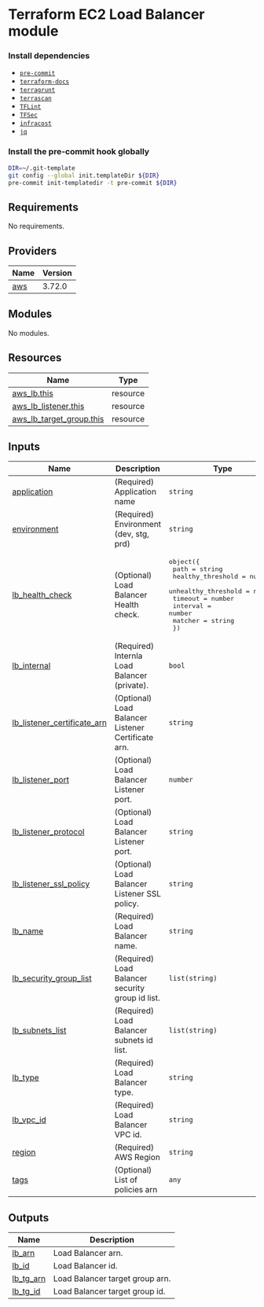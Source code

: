 # Terraform EC2 Load Balancer module

### Install dependencies

<!-- markdownlint-disable no-inline-html -->

* [`pre-commit`](https://pre-commit.com/#install)
* [`terraform-docs`](https://github.com/terraform-docs/terraform-docs)
* [`terragrunt`](https://terragrunt.gruntwork.io/docs/getting-started/install/)
* [`terrascan`](https://github.com/accurics/terrascan)
* [`TFLint`](https://github.com/terraform-linters/tflint)
* [`TFSec`](https://github.com/liamg/tfsec)
* [`infracost`](https://github.com/infracost/infracost)
* [`jq`](https://github.com/stedolan/jq)

### Install the pre-commit hook globally

```bash
DIR=~/.git-template
git config --global init.templateDir ${DIR}
pre-commit init-templatedir -t pre-commit ${DIR}
```

<!-- BEGINNING OF PRE-COMMIT-TERRAFORM DOCS HOOK -->
## Requirements

No requirements.

## Providers

| Name | Version |
|------|---------|
| <a name="provider_aws"></a> [aws](#provider\_aws) | 3.72.0 |

## Modules

No modules.

## Resources

| Name | Type |
|------|------|
| [aws_lb.this](https://registry.terraform.io/providers/hashicorp/aws/latest/docs/resources/lb) | resource |
| [aws_lb_listener.this](https://registry.terraform.io/providers/hashicorp/aws/latest/docs/resources/lb_listener) | resource |
| [aws_lb_target_group.this](https://registry.terraform.io/providers/hashicorp/aws/latest/docs/resources/lb_target_group) | resource |

## Inputs

| Name | Description | Type | Default | Required |
|------|-------------|------|---------|:--------:|
| <a name="input_application"></a> [application](#input\_application) | (Required) Application name | `string` | n/a | yes |
| <a name="input_environment"></a> [environment](#input\_environment) | (Required) Environment (dev, stg, prd) | `string` | n/a | yes |
| <a name="input_lb_health_check"></a> [lb\_health\_check](#input\_lb\_health\_check) | (Optional) Load Balancer Health check. | <pre>object({<br>    path                = string<br>    healthy_threshold   = number<br>    unhealthy_threshold = number<br>    timeout             = number<br>    interval            = number<br>    matcher             = string<br>  })</pre> | <pre>{<br>  "healthy_threshold": 5,<br>  "interval": 30,<br>  "matcher": "200",<br>  "path": "/",<br>  "timeout": 5,<br>  "unhealthy_threshold": 2<br>}</pre> | no |
| <a name="input_lb_internal"></a> [lb\_internal](#input\_lb\_internal) | (Required) Internla Load Balancer (private). | `bool` | n/a | yes |
| <a name="input_lb_listener_certificate_arn"></a> [lb\_listener\_certificate\_arn](#input\_lb\_listener\_certificate\_arn) | (Optional) Load Balancer Listener Certificate arn. | `string` | `"arn:aws:iam::111111111111:server-certificate/test"` | no |
| <a name="input_lb_listener_port"></a> [lb\_listener\_port](#input\_lb\_listener\_port) | (Optional) Load Balancer Listener port. | `number` | `80` | no |
| <a name="input_lb_listener_protocol"></a> [lb\_listener\_protocol](#input\_lb\_listener\_protocol) | (Optional) Load Balancer Listener port. | `string` | `"HTTP"` | no |
| <a name="input_lb_listener_ssl_policy"></a> [lb\_listener\_ssl\_policy](#input\_lb\_listener\_ssl\_policy) | (Optional) Load Balancer Listener SSL policy. | `string` | `"ELBSecurityPolicy-2016-08"` | no |
| <a name="input_lb_name"></a> [lb\_name](#input\_lb\_name) | (Required) Load Balancer name. | `string` | n/a | yes |
| <a name="input_lb_security_group_list"></a> [lb\_security\_group\_list](#input\_lb\_security\_group\_list) | (Required) Load Balancer security group id list. | `list(string)` | n/a | yes |
| <a name="input_lb_subnets_list"></a> [lb\_subnets\_list](#input\_lb\_subnets\_list) | (Required) Load Balancer subnets id list. | `list(string)` | n/a | yes |
| <a name="input_lb_type"></a> [lb\_type](#input\_lb\_type) | (Required) Load Balancer type. | `string` | n/a | yes |
| <a name="input_lb_vpc_id"></a> [lb\_vpc\_id](#input\_lb\_vpc\_id) | (Required) Load Balancer VPC id. | `string` | n/a | yes |
| <a name="input_region"></a> [region](#input\_region) | (Required) AWS Region | `string` | n/a | yes |
| <a name="input_tags"></a> [tags](#input\_tags) | (Optional) List of policies arn | `any` | `{}` | no |

## Outputs

| Name | Description |
|------|-------------|
| <a name="output_lb_arn"></a> [lb\_arn](#output\_lb\_arn) | Load Balancer arn. |
| <a name="output_lb_id"></a> [lb\_id](#output\_lb\_id) | Load Balancer id. |
| <a name="output_lb_tg_arn"></a> [lb\_tg\_arn](#output\_lb\_tg\_arn) | Load Balancer target group arn. |
| <a name="output_lb_tg_id"></a> [lb\_tg\_id](#output\_lb\_tg\_id) | Load Balancer target group id. |
<!-- END OF PRE-COMMIT-TERRAFORM DOCS HOOK -->
